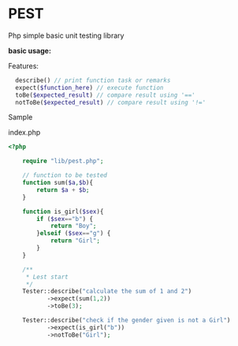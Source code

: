 # PEST
Php simple basic unit testing library

<b>basic usage:</b>

Features:
```php
  describe() // print function task or remarks
  expect($function_here) // execute function
  toBe($expected_result) // compare result using '=='
  notToBe($expected_result) // compare result using '!='
```

Sample

index.php
```php
<?php

	require "lib/pest.php";

	// function to be tested
	function sum($a,$b){
		return $a + $b;
	}

	function is_girl($sex){
		if ($sex=="b") {
			return "Boy";
		}elseif ($sex=="g") {
			return "Girl";
		}
	}

	/**
	 * Lest start
	 */
	Tester::describe("calculate the sum of 1 and 2")
		   ->expect(sum(1,2))
		   ->toBe(3);

    Tester::describe("check if the gender given is not a Girl")
    	   ->expect(is_girl("b"))
    	   ->notToBe("Girl");



```
